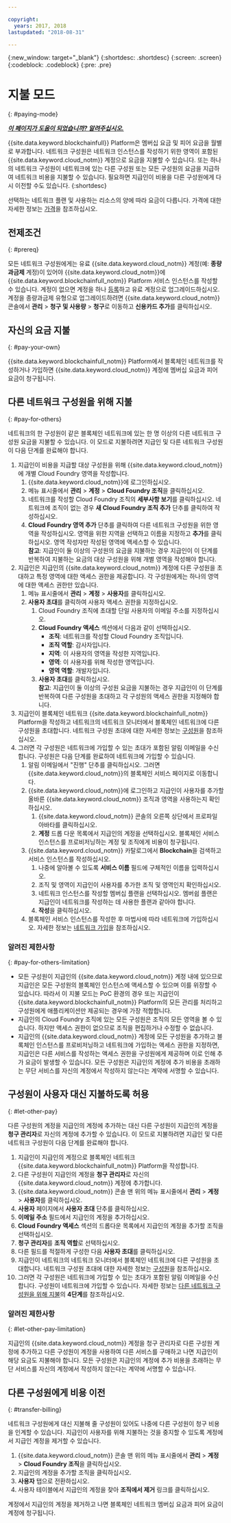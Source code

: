 ```yaml
---

copyright:
  years: 2017, 2018
lastupdated: "2018-08-31"

---
```


{:new_window: target="_blank"}
{:shortdesc: .shortdesc}
{:screen: .screen}
{:codeblock: .codeblock}
{:pre: .pre}

# 지불 모드
{: #paying-mode}


***[이 페이지가 도움이 되었습니까? 알려주십시오.](https://www.surveygizmo.com/s3/4501493/IBM-Blockchain-Documentation)***


{{site.data.keyword.blockchainfull}} Platform은 멤버십 요금 및 피어 요금을 월별로 부과합니다. 네트워크 구성원은 네트워크 인스턴스를 작성하기 위한 영역이 포함된 {{site.data.keyword.cloud_notm}} 계정으로 요금을 지불할 수 있습니다. 또는 하나의 네트워크 구성원이 네트워크에 있는 다른 구성원 또는 모든 구성원의 요금을 지급하여 네트워크 비용을 지불할 수 있습니다. 필요하면 지급인이 비용을 다른 구성원에게 다시 이전할 수도 있습니다.
{:shortdesc}

선택하는 네트워크 플랜 및 사용하는 리소스의 양에 따라 요금이 다릅니다. 가격에 대한 자세한 정보는 [가격](/docs/services/blockchain/howto/pricing.html)을 참조하십시오.

## 전제조건
{: #prereq}

모든 네트워크 구성원에게는 유료 {{site.data.keyword.cloud_notm}} 계정(예: **종량과금제** 계정)이 있어야 {{site.data.keyword.cloud_notm}}에 {{site.data.keyword.blockchainfull_notm}} Platform 서비스 인스턴스를 작성할 수 있습니다. 계정이 없으면 계정을 하나 [등록](https://console.bluemix.net/registration/)하고 유료 계정으로 업그레이드하십시오. 계정을 종량과금제 유형으로 업그레이드하려면 {{site.data.keyword.cloud_notm}} 콘솔에서 **관리** > **청구 및 사용량** > **청구**로 이동하고 **신용카드 추가**를 클릭하십시오.


## 자신의 요금 지불
{: #pay-your-own}

{{site.data.keyword.blockchainfull_notm}} Platform에서 블록체인 네트워크를 작성하거나 가입하면 {{site.data.keyword.cloud_notm}} 계정에 멤버십 요금과 피어 요금이 청구됩니다.


## 다른 네트워크 구성원을 위해 지불
{: #pay-for-others}

네트워크의 한 구성원이 같은 블록체인 네트워크에 있는 한 명 이상의 다른 네트워크 구성원 요금을 지불할 수 있습니다. 이 모드로 지불하려면 지급인 및 다른 네트워크 구성원이 다음 단계를 완료해야 합니다.

1. 지급인이 비용을 지급할 대상 구성원을 위해 {{site.data.keyword.cloud_notm}}에 개별 Cloud Foundry 영역을 작성합니다.
   1. {{site.data.keyword.cloud_notm}}에 로그인하십시오.
   2. 메뉴 표시줄에서 **관리** > **계정** > **Cloud Foundry 조직**을 클릭하십시오.
   3. 네트워크를 작성할 Cloud Foundry 조직의 **세부사항 보기**를 클릭하십시오. 네트워크에 조직이 없는 경우 **새 Cloud Foundry 조직 추가** 단추를 클릭하여 작성하십시오.
   4. **Cloud Foundry 영역 추가** 단추를 클릭하여 다른 네트워크 구성원을 위한 영역을 작성하십시오. 영역을 위한 지역을 선택하고 이름을 지정하고 **추가**를 클릭하십시오.  영역 작성자만 작성된 영역에 액세스할 수 있습니다.  
   **참고**: 지급인이 둘 이상의 구성원의 요금을 지불하는 경우 지급인이 이 단계를 반복하여 지불하는 요금의 대상 구성원을 위해 개별 영역을 작성해야 합니다.
2. 지급인은 지급인의 {{site.data.keyword.cloud_notm}} 계정에 다른 구성원을 초대하고 특정 영역에 대한 액세스 권한을 제공합니다. 각 구성원에게는 하나의 영역에 대한 액세스 권한만 있습니다.
   1. 메뉴 표시줄에서 **관리** > **계정** > **사용자**를 클릭하십시오.  
   2. **사용자 초대**를 클릭하여 사용자 액세스 권한을 지정하십시오.
      1. Cloud Foundry 조직에 초대할 단일 사용자의 이메일 주소를 지정하십시오.
      2. **Cloud Foundry 액세스** 섹션에서 다음과 같이 선택하십시오.
         - **조직**: 네트워크를 작성할 Cloud Foundry 조직입니다.
         - **조직 역할**: 감사자입니다.
         - **지역**: 이 사용자의 영역을 작성한 지역입니다.
         - **영역**: 이 사용자를 위해 작성한 영역입니다.
         - **영역 역할**: 개발자입니다.
      3. **사용자 초대**를 클릭하십시오.  
   **참고**: 지급인이 둘 이상의 구성원 요금을 지불하는 경우 지급인이 이 단계를 반복하여 다른 구성원을 초대하고 각 구성원의 액세스 권한을 지정해야 합니다.
3. 지급인이 블록체인 네트워크 {{site.data.keyword.blockchainfull_notm}} Platform을 작성하고 네트워크의 네트워크 모니터에서 블록체인 네트워크에 다른 구성원을 초대합니다. 네트워크 구성원 초대에 대한 자세한 정보는 [구성원](https://console.bluemix.net/docs/services/blockchain/v10_dashboard.html#members)을 참조하십시오.
4. 그러면 각 구성원은 네트워크에 가입할 수 있는 초대가 포함된 알림 이메일을 수신합니다. 구성원은 다음 단계를 완료하여 네트워크에 가입할 수 있습니다.
   1. 알림 이메일에서 "진행" 단추를 클릭하십시오. 그러면 {{site.data.keyword.cloud_notm}}의 블록체인 서비스 페이지로 이동합니다.
   2. {{site.data.keyword.cloud_notm}}에 로그인하고 지급인이 사용자를 추가할 올바른 {{site.data.keyword.cloud_notm}} 조직과 영역을 사용하는지 확인하십시오.
      1. {{site.data.keyword.cloud_notm}} 콘솔의 오른쪽 상단에서 프로파일 아바타를 클릭하십시오.
      2. **계정** 드롭 다운 목록에서 지급인의 계정을 선택하십시오.  블록체인 서비스 인스턴스를 프로비저닝하는 계정 및 조직에게 비용이 청구됩니다.  
   3. {{site.data.keyword.cloud_notm}} 카탈로그에서 **Blockchain**을 검색하고 서비스 인스턴스를 작성하십시오.
      1. 나중에 알아볼 수 있도록 **서비스 이름** 필드에 구체적인 이름을 입력하십시오.
      2. 조직 및 영역이 지급인이 사용자를 추가한 조직 및 영역인지 확인하십시오.
      3. 네트워크 인스턴스를 작성할 멤버십 플랜을 선택하십시오. 멤버쉽 플랜은 지급인이 네트워크를 작성하는 데 사용한 플랜과 같아야 합니다.
      4. **작성**을 클릭하십시오.
   4. 블록체인 서비스 인스턴스를 작성한 후 마법사에 따라 네트워크에 가입하십시오.  자세한 정보는 [네트워크 가입](https://console.bluemix.net/docs/services/blockchain/get_start.html#joining-a-network)을 참조하십시오.

### 알려진 제한사항
{: #pay-for-others-limitation}
- 모든 구성원이 지급인의 {{site.data.keyword.cloud_notm}} 계정 내에 있으므로 지급인은 모든 구성원의 블록체인 인스턴스에 액세스할 수 있으며 이를 위장할 수 있습니다. 따라서 이 지불 모드는 PoC 환경의 경우 또는 지급인이 {{site.data.keyword.blockchainfull_notm}} Platform의 모든 관리를 처리하고 구성원에게 애플리케이션만 제공되는 경우에 가장 적합합니다.  
- 지급인의 Cloud Foundry 조직에 있는 모든 구성원은 조직의 모든 영역을 볼 수 있습니다.  하지만 액세스 권한이 없으므로 조직을 편집하거나 수정할 수 없습니다.  
- 지급인의 {{site.data.keyword.cloud_notm}} 계정에 모든 구성원을 추가하고 블록체인 인스턴스를 프로비저닝하고 네트워크에 가입하는 액세스 권한을 지정하면, 지급인은 다른 서비스를 작성하는 액세스 권한을 구성원에게 제공하며 이로 인해 추가 요금이 발생할 수 있습니다. 모든 구성원은 지급인의 계정에 추가 비용을 초래하는 무단 서비스를 자신의 계정에서 작성하지 않는다는 계약에 서명할 수 있습니다.  

## 구성원이 사용자 대신 지불하도록 허용
{: #let-other-pay}

다른 구성원의 계정을 지급인의 계정에 추가하는 대신 다른 구성원이 지급인의 계정을 **청구 관리자**로 자신의 계정에 추가할 수 있습니다. 이 모드로 지불하려면 지급인 및 다른 네트워크 구성원이 다음 단계를 완료해야 합니다.

1. 지급인이 지급인의 계정으로 블록체인 네트워크 {{site.data.keyword.blockchainfull_notm}} Platform을 작성합니다.
2. 다른 구성원이 지급인의 계정을 **청구 관리자**로 자신의 {{site.data.keyword.cloud_notm}} 계정에 추가합니다.
  1. {{site.data.keyword.cloud_notm}} 콘솔 맨 위의 메뉴 표시줄에서 **관리** > **계정** > **사용자**를 클릭하십시오.
  2. **사용자** 페이지에서 **사용자 초대** 단추를 클릭하십시오.
  3. **이메일 주소** 필드에서 지급인의 계정을 추가하십시오.
  4. **Cloud Foundry 액세스** 섹션의 드롭다운 목록에서 지급인의 계정을 추가할 조직을 선택하십시오.
  5. **청구 관리자**를 **조직 역할**로 선택하십시오.
  6. 다른 필드를 적절하게 구성한 다음 **사용자 초대**를 클릭하십시오.  
3. 지급인이 네트워크의 네트워크 모니터에서 블록체인 네트워크에 다른 구성원을 초대합니다. 네트워크 구성원 초대에 대한 자세한 정보는 [구성원](https://console.bluemix.net/docs/services/blockchain/v10_dashboard.html#members)을 참조하십시오.
4. 그러면 각 구성원은 네트워크에 가입할 수 있는 초대가 포함된 알림 이메일을 수신합니다. 구성원이 네트워크에 가입할 수 있습니다. 자세한 정보는 [다른 네트워크 구성원을 위해 지불](#pay-for-others)의 **4단계**를 참조하십시오.

### 알려진 제한사항
{: #let-other-pay-limitation}

지급인의 {{site.data.keyword.cloud_notm}} 계정을 청구 관리자로 다른 구성원 계정에 추가하고 다른 구성원이 계정을 사용하여 다른 서비스를 구매하고 나면 지급인이 해당 요금도 지불해야 합니다. 모든 구성원은 지급인의 계정에 추가 비용을 초래하는 무단 서비스를 자신의 계정에서 작성하지 않는다는 계약에 서명할 수 있습니다.  


## 다른 구성원에게 비용 이전
{: #transfer-billing}

네트워크 구성원에게 대신 지불해 줄 구성원이 있어도 나중에 다른 구성원이 청구 비용을 인계할 수 있습니다. 지급인이 사용자를 위해 지불하는 것을 중지할 수 있도록 계정에서 지급인 계정을 제거할 수 있습니다.

1. {{site.data.keyword.cloud_notm}} 콘솔 맨 위의 메뉴 표시줄에서 **관리** > **계정** > **Cloud Foundry 조직**을 클릭하십시오.
2. 지급인의 계정을 추가할 조직을 클릭하십시오.
3. **사용자** 탭으로 전환하십시오.
4. 사용자 테이블에서 지급인의 계정을 찾아 **조직에서 제거** 링크를 클릭하십시오.

계정에서 지급인의 계정을 제거하고 나면 블록체인 네트워크 멤버십 요금과 피어 요금이 계정에 청구됩니다.
